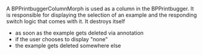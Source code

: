 A BPPrintbuggerColumnMorph is used as a column in the BPPrintbugger. It is responsible for displaying the selection of an example and the responding switch logic that comes with it. 
It destroys itself
- as soon as the example gets deleted via annotation 
- if the user chooses to display "none"
- the example gets deleted somewhere else